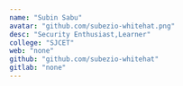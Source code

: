 ```yaml
---
name: "Subin Sabu"
avatar: "github.com/subezio-whitehat.png"
desc: "Security Enthusiast,Learner"
college: "SJCET"
web: "none"
github: "github.com/subezio-whitehat"
gitlab: "none"
---
```

